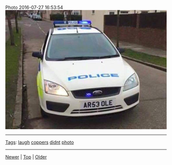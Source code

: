 <!--
title: Photo 2016-07-27 16
date: 2020-06-28T14:51:45.098Z
tags: laugh, coppers, didnt, photo
-->





Photo 2016-07-27 16:53:54
![](148054784072-0.jpg)

<!--BOTTOM-POST-NAVIGATION-->
---

[Tags](tags.md): [laugh](tag-laugh.md) [coppers](tag-coppers.md) [didnt](tag-didnt.md) [photo](tag-photo.md)

---

[Newer](147917309907.md) | [Top](index.md) | [Older](148243847377.md)